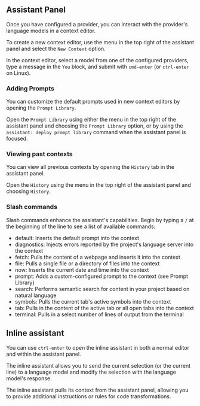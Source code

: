 ## Assistant Panel

Once you have configured a provider, you can interact with the provider's language models in a context editor.

To create a new context editor, use the menu in the top right of the assistant panel and select the `New Context` option.

In the context editor, select a model from one of the configured providers, type a message in the `You` block, and submit with `cmd-enter` (or `ctrl-enter` on Linux).

### Adding Prompts

You can customize the default prompts used in new context editors by opening the `Prompt Library`.

Open the `Prompt Library` using either the menu in the top right of the assistant panel and choosing the `Prompt Library` option, or by using the `assistant: deploy prompt library` command when the assistant panel is focused.

### Viewing past contexts

You can view all previous contexts by opening the `History` tab in the assistant panel.

Open the `History` using the menu in the top right of the assistant panel and choosing `History`.

### Slash commands

Slash commands enhance the assistant's capabilities. Begin by typing a `/` at the beginning of the line to see a list of available commands:

- default: Inserts the default prompt into the context
- diagnostics: Injects errors reported by the project's language server into the context
- fetch: Pulls the content of a webpage and inserts it into the context
- file: Pulls a single file or a directory of files into the context
- now: Inserts the current date and time into the context
- prompt: Adds a custom-configured prompt to the context (see Prompt Library)
- search: Performs semantic search for content in your project based on natural language
- symbols: Pulls the current tab's active symbols into the context
- tab: Pulls in the content of the active tab or all open tabs into the context
- terminal: Pulls in a select number of lines of output from the terminal

## Inline assistant

You can use `ctrl-enter` to open the inline assistant in both a normal editor and within the assistant panel.

The inline assistant allows you to send the current selection (or the current line) to a language model and modify the selection with the language model's response.

The inline assistant pulls its context from the assistant panel, allowing you to provide additional instructions or rules for code transformations.
